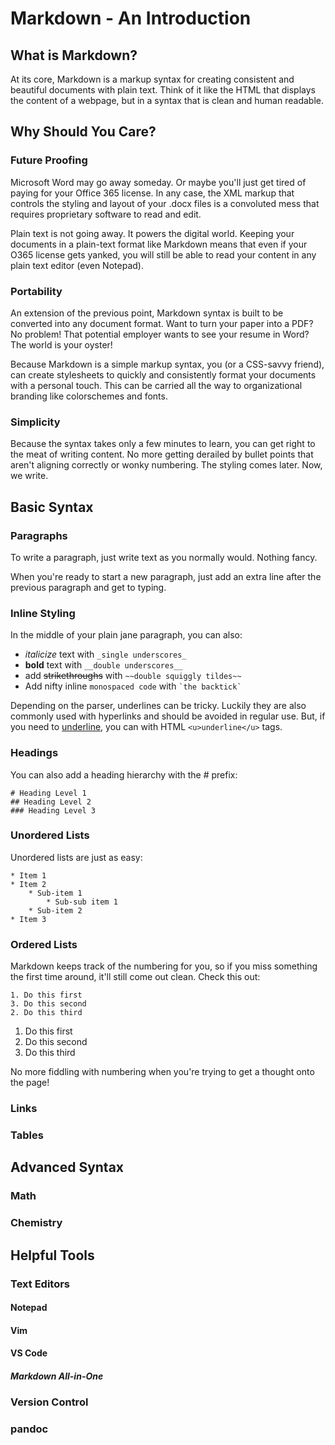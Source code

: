 # Markdown - An Introduction

## What is Markdown?

At its core, Markdown is a markup syntax for creating consistent and beautiful documents with plain text. Think of it like the HTML that displays the content of a webpage, but in a syntax that is clean and human readable.

## Why Should You Care?

### Future Proofing

Microsoft Word may go away someday. Or maybe you'll just get tired of paying for your Office 365 license. In any case, the XML markup that controls the styling and layout of your .docx files is a convoluted mess that requires proprietary software to read and edit.

Plain text is not going away. It powers the digital world. Keeping your documents in a plain-text format like Markdown means that even if your O365 license gets yanked, you will still be able to read your content in any plain text editor (even Notepad).

### Portability

An extension of the previous point, Markdown syntax is built to be converted into any document format. Want to turn your paper into a PDF? No problem! That potential employer wants to see your resume in Word? The world is your oyster!

Because Markdown is a simple markup syntax, you (or a CSS-savvy friend), can create stylesheets to quickly and consistently format your documents with a personal touch. This can be carried all the way to organizational branding like colorschemes and fonts.

### Simplicity

Because the syntax takes only a few minutes to learn, you can get right to the meat of writing content. No more getting derailed by bullet points that aren't aligning correctly or wonky numbering. The styling comes later. Now, we write.

## Basic Syntax

### Paragraphs

To write a paragraph, just write text as you normally would. Nothing fancy.

When you're ready to start a new paragraph, just add an extra line after the previous paragraph and get to typing.

### Inline Styling

In the middle of your plain jane paragraph, you can also:

* _italicize_ text with `_single underscores_`
* __bold__ text with `__double underscores__`
* add ~~strikethroughs~~ with `~~double squiggly tildes~~`
* Add nifty inline `monospaced code` with `` `the backtick` ``

Depending on the parser, underlines can be tricky. Luckily they are also commonly used with hyperlinks and should be avoided in regular use. But, if you need to <u>underline</u>, you can with HTML `<u>underline</u>` tags.

### Headings

You can also add a heading hierarchy with the # prefix:

```
# Heading Level 1
## Heading Level 2
### Heading Level 3
```

### Unordered Lists

Unordered lists are just as easy:

```
* Item 1
* Item 2
    * Sub-item 1
        * Sub-sub item 1
    * Sub-item 2
* Item 3
```

### Ordered Lists

Markdown keeps track of the numbering for you, so if you miss something the first time around, it'll still come out clean. Check this out:

```
1. Do this first
3. Do this second
2. Do this third
```

1. Do this first
3. Do this second
2. Do this third

No more fiddling with numbering when you're trying to get a thought onto the page!

### Links

### Tables

## Advanced Syntax

### Math

### Chemistry

## Helpful Tools

### Text Editors

#### Notepad

#### Vim

#### VS Code

##### Markdown All-in-One

### Version Control

### pandoc
